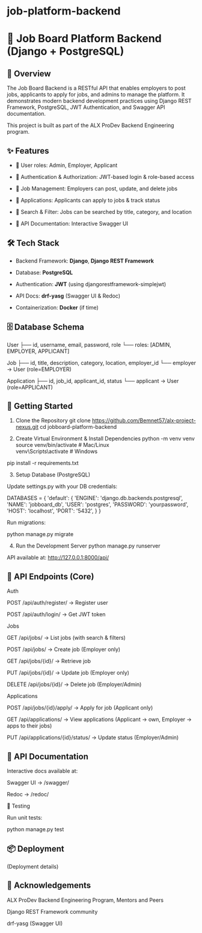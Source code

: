 # job-platform-backend
# 📌 Job Board Platform Backend (Django + PostgreSQL)
## 📖 Overview

The Job Board Backend is a RESTful API that enables employers to post jobs, applicants to apply for jobs, and admins to manage the platform.
It demonstrates modern backend development practices using Django REST Framework, PostgreSQL, JWT Authentication, and Swagger API documentation.

This project is built as part of the ALX ProDev Backend Engineering program.

## ✨ Features

- 👤 User roles: Admin, Employer, Applicant

- 🔐 Authentication & Authorization: JWT-based login & role-based access

- 💼 Job Management: Employers can post, update, and delete jobs

- 📄 Applications: Applicants can apply to jobs & track status

- 🔎 Search & Filter: Jobs can be searched by title, category, and location

- 📑 API Documentation: Interactive Swagger UI

## 🛠️ Tech Stack

- Backend Framework: **Django**, **Django REST Framework**

- Database: **PostgreSQL**

- Authentication: **JWT** (using djangorestframework-simplejwt)

- API Docs: **drf-yasg** (Swagger UI & Redoc)

- Containerization: **Docker** (if time)

## 🗄️ Database Schema
User
 ├── id, username, email, password, role
 └── roles: [ADMIN, EMPLOYER, APPLICANT]

Job
 ├── id, title, description, category, location, employer_id
 └── employer → User (role=EMPLOYER)

Application
 ├── id, job_id, applicant_id, status
 └── applicant → User (role=APPLICANT)

## 🚀 Getting Started
1. Clone the Repository
git clone https://github.com/Bemnet57/alx-project-nexus.git
cd jobboard-platform-backend

2. Create Virtual Environment & Install Dependencies
python -m venv venv  
source venv/bin/activate   # Mac/Linux  
venv\Scripts\activate      # Windows  

pip install -r requirements.txt  

3. Setup Database (PostgreSQL)

Update settings.py with your DB credentials:

DATABASES = {
    'default': {
        'ENGINE': 'django.db.backends.postgresql',
        'NAME': 'jobboard_db',
        'USER': 'postgres',
        'PASSWORD': 'yourpassword',
        'HOST': 'localhost',
        'PORT': '5432',
    }
}


Run migrations:

python manage.py migrate

4. Run the Development Server
python manage.py runserver


API available at: http://127.0.0.1:8000/api/

## 🔑 API Endpoints (Core)
Auth

POST /api/auth/register/ → Register user

POST /api/auth/login/ → Get JWT token

Jobs

GET /api/jobs/ → List jobs (with search & filters)

POST /api/jobs/ → Create job (Employer only)

GET /api/jobs/{id}/ → Retrieve job

PUT /api/jobs/{id}/ → Update job (Employer only)

DELETE /api/jobs/{id}/ → Delete job (Employer/Admin)

Applications

POST /api/jobs/{id}/apply/ → Apply for job (Applicant only)

GET /api/applications/ → View applications (Applicant → own, Employer → apps to their jobs)

PUT /api/applications/{id}/status/ → Update status (Employer/Admin)

## 📑 API Documentation

Interactive docs available at:

Swagger UI → /swagger/

Redoc → /redoc/

🧪 Testing

Run unit tests:

python manage.py test

## 📦 Deployment

(Deployment details)

## 🙌 Acknowledgements

ALX ProDev Backend Engineering Program, Mentors and Peers

Django REST Framework community

drf-yasg (Swagger UI)
